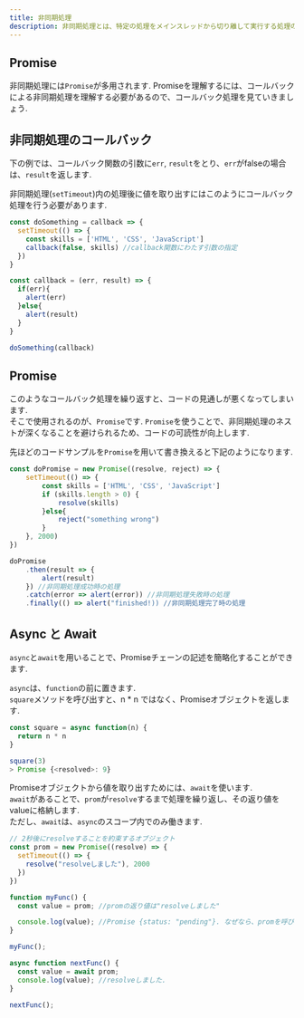 ```yaml
---
title: 非同期処理
description: 非同期処理とは、特定の処理をメインスレッドから切り離して実行する処理のことです. 非同期処理を行うことで、処理を高速化することができます.
---
```


## Promise
非同期処理には`Promise`が多用されます. 
Promiseを理解するには、コールバックによる非同期処理を理解する必要があるので、コールバック処理を見ていきましょう.  

## 非同期処理のコールバック

下の例では、コールバック関数の引数に`err`, `result`をとり、`err`がfalseの場合は、`result`を返します.  

非同期処理(`setTimeout`)内の処理後に値を取り出すにはこのようにコールバック処理を行う必要があります.  

```js
const doSomething = callback => {
  setTimeout(() => {
    const skills = ['HTML', 'CSS', 'JavaScript']
    callback(false, skills) //callback関数にわたす引数の指定
  })
}

const callback = (err, result) => {
  if(err){
    alert(err)
  }else{
    alert(result)
  }
}

doSomething(callback)
 ```

## Promise 
このようなコールバック処理を繰り返すと、コードの見通しが悪くなってしまいます.  
そこで使用されるのが、`Promise`です. `Promise`を使うことで、非同期処理のネストが深くなることを避けられるため、コードの可読性が向上します.  


先ほどのコードサンプルを`Promise`を用いて書き換えると下記のようになります.  

```js
const doPromise = new Promise((resolve, reject) => {
	setTimeout(() => {
		const skills = ['HTML', 'CSS', 'JavaScript']
		if (skills.length > 0) {
			resolve(skills)
		}else{
			reject("something wrong")
		}
	}, 2000)
})

doPromise
	.then(result => {
		alert(result)
	}) //非同期処理成功時の処理
	.catch(error => alert(error)) //非同期処理失敗時の処理
	.finally(() => alert("finished!)) //非同期処理完了時の処理
```

## Async と Await
`async`と`await`を用いることで、Promiseチェーンの記述を簡略化することができます.  

`async`は、`function`の前に置きます.  
`square`メソッドを呼び出すと、n * n ではなく、Promiseオブジェクトを返します.  

```js
const square = async function(n) {
  return n * n
}

square(3)
> Promise {<resolved>: 9}
```

Promiseオブジェクトから値を取り出すためには、`await`を使います.  
`await`があることで、`prom`が`resolve`するまで処理を繰り返し、その返り値をvalueに格納します.  
ただし、`await`は、`async`のスコープ内でのみ働きます.  


```js
// 2秒後にresolveすることを約束するオブジェクト
const prom = new Promise((resolve) => {
  setTimeout(() => {
    resolve("resolveしました"), 2000
  })
})

function myFunc() {
  const value = prom; //promの返り値は"resolveしました"

  console.log(value); //Promise {status: "pending"}. なぜなら、promを呼び出して2秒経たないとresolveされないから
}

myFunc();

async function nextFunc() {
  const value = await prom;
  console.log(value); //resolveしました.  
}

nextFunc();

```



